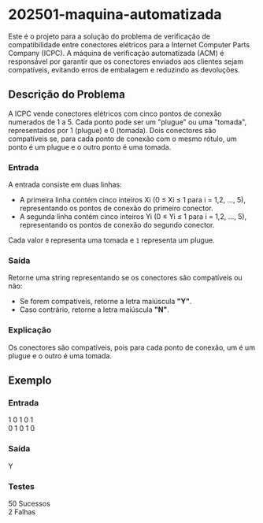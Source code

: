 # 202501-maquina-automatizada

Este é o projeto para a solução do problema de verificação de compatibilidade entre conectores elétricos para a Internet Computer Parts Company (ICPC). A máquina de verificação automatizada (ACM) é responsável por garantir que os conectores enviados aos clientes sejam compatíveis, evitando erros de embalagem e reduzindo as devoluções.

## Descrição do Problema

A ICPC vende conectores elétricos com cinco pontos de conexão numerados de 1 a 5. Cada ponto pode ser um "plugue" ou uma "tomada", representados por 1 (plugue) e 0 (tomada). Dois conectores são compatíveis se, para cada ponto de conexão com o mesmo rótulo, um ponto é um plugue e o outro ponto é uma tomada.

### Entrada

A entrada consiste em duas linhas:

- A primeira linha contém cinco inteiros Xi (0 ≤ Xi ≤ 1 para i = 1,2, ..., 5), representando os pontos de conexão do primeiro conector.
- A segunda linha contém cinco inteiros Yi (0 ≤ Yi ≤ 1 para i = 1,2, ..., 5), representando os pontos de conexão do segundo conector.

Cada valor `0` representa uma tomada e `1` representa um plugue.

### Saída

Retorne uma string representando se os conectores são compatíveis ou não:

- Se forem compatíveis, retorne a letra maiúscula **"Y"**.
- Caso contrário, retorne a letra maiúscula **"N"**.

### Explicação

Os conectores são compatíveis, pois para cada ponto de conexão, um é um plugue e o outro é uma tomada.

## Exemplo

### Entrada

1 0 1 0 1<br/>
0 1 0 1 0

### Saída

Y


### Testes
50 Sucessos <br/>
2 Falhas




